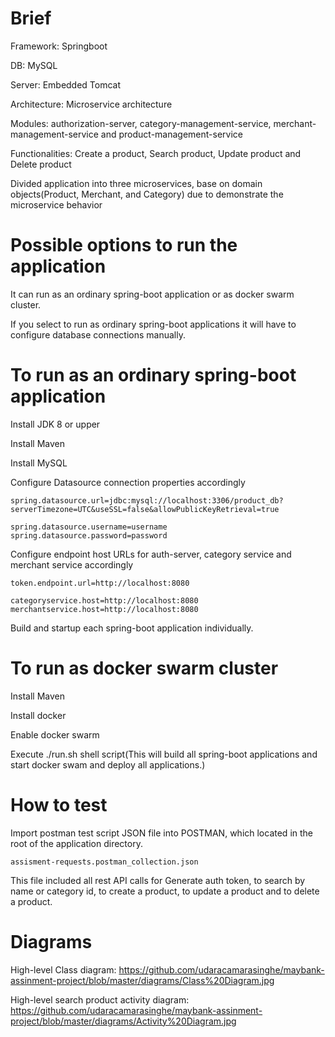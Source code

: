 # Brief

 Framework: Springboot
 
 DB: MySQL
 
 Server: Embedded Tomcat 
 
 Architecture: Microservice architecture
 
 Modules: authorization-server, category-management-service, merchant-management-service and product-management-service
 
 Functionalities: Create a product, Search product, Update product and Delete product
 
 Divided application into three microservices, base on domain objects(Product, Merchant, and Category) due to demonstrate the microservice behavior

# Possible options to run the application

It can run as an ordinary spring-boot application or as docker swarm cluster.

If you select to run as ordinary spring-boot applications it will have to configure database connections manually. 

# To run as an ordinary spring-boot application

Install JDK 8 or upper

Install Maven

Install MySQL

Configure Datasource connection properties accordingly

	spring.datasource.url=jdbc:mysql://localhost:3306/product_db?serverTimezone=UTC&useSSL=false&allowPublicKeyRetrieval=true

	spring.datasource.username=username
	spring.datasource.password=password
	
Configure endpoint host URLs for auth-server, category service and merchant service accordingly
	
	token.endpoint.url=http://localhost:8080

	categoryservice.host=http://localhost:8080
	merchantservice.host=http://localhost:8080

Build and startup each spring-boot application individually.

# To run as docker swarm cluster

Install Maven

Install docker

Enable docker swarm

Execute ./run.sh shell script(This will build all spring-boot applications and start docker swam and deploy all applications.)

# How to test

Import postman test script JSON file into POSTMAN, which located in the root of the application directory.
   
	assisment-requests.postman_collection.json

This file included all rest API calls for Generate auth token, to search by name or category id, to create a product, to update a product and to delete a product.

# Diagrams

High-level Class diagram: https://github.com/udaracamarasinghe/maybank-assinment-project/blob/master/diagrams/Class%20Diagram.jpg

High-level search product activity diagram: https://github.com/udaracamarasinghe/maybank-assinment-project/blob/master/diagrams/Activity%20Diagram.jpg
